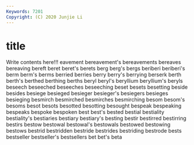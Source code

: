 ```yaml
---
Keywords: 7201
Copyright: (C) 2020 Junjie Li
---
```


# title

Write contents here!!!
eavement
bereavement's 
bereavements 
bereaves 
bereaving 
bereft 
beret 
beret's 
berets 
berg 
berg's
bergs 
beriberi 
beriberi's 
berm 
berm's 
berms 
berried 
berries 
berry 
berry's
berrying 
berserk 
berth 
berth's 
berthed 
berthing 
berths 
beryl 
beryl's 
beryllium
beryllium's 
beryls 
beseech 
beseeched 
beseeches 
beseeching 
beset 
besets 
besetting 
beside
besides 
besiege 
besieged 
besieger 
besieger's 
besiegers 
besieges 
besieging 
besmirch 
besmirched
besmirches 
besmirching 
besom 
besom's 
besoms 
besot 
besots 
besotted 
besotting 
besought
bespeak 
bespeaking 
bespeaks 
bespoke 
bespoken 
best 
best's 
bested 
bestial 
bestiality
bestiality's 
bestiaries 
bestiary 
bestiary's 
besting 
bestir 
bestirred 
bestirring 
bestirs 
bestow
bestowal 
bestowal's 
bestowals 
bestowed 
bestowing 
bestows 
bestrid 
bestridden 
bestride 
bestrides
bestriding 
bestrode 
bests 
bestseller 
bestseller's 
bestsellers 
bet 
bet's 
beta 
